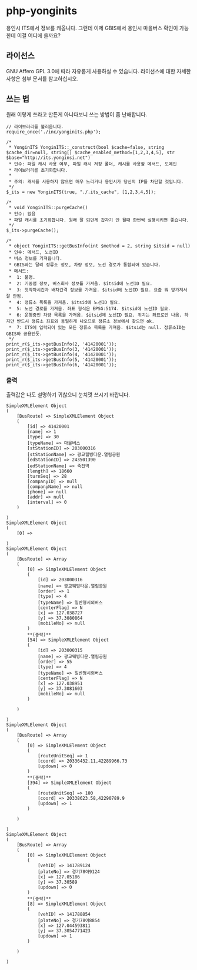 # php-yonginits
용인시 ITS에서 정보를 캐옵니다. 그런데 이제 GBIS에서 용인시 마을버스 확인이 가능한데 이걸 어디에 쓸까요?

## 라이선스
GNU Affero GPL 3.0에 따라 자유롭게 사용하실 수 있습니다. 라이선스에 대한 자세한 사항은 첨부 문서를 참고하십시오.

## 쓰는 법
원래 이렇게 쓰라고 만든게 아니다보니 쓰는 방법이 좀 난해합니다.

    // 라이브러리를 불러옵니다.
    require_once('./inc/yonginits.php');
    
    /* 
     * YonginITS YonginITS::_construct(bool $cache=false, string $cache_dir=null, string[] $cache_enabled_method=[1,2,3,4,5], str $base="http://its.yonginsi.net")
     * 인수: 파일 캐시 사용 여부, 파일 캐시 저장 폴더, 캐시를 사용할 메서드, 도메인
     * 라이브러리를 초기화합니다.
     * 
     * 주의: 캐시를 사용하지 않으면 매우 느리거나 용인시가 당신의 IP를 차단할 것입니다.
     */
    $_its = new YonginITS(true, "./.its_cache", [1,2,3,4,5]);
  
    /* 
     * void YonginITS::purgeCache()
     * 인수: 없음
     * 파일 캐시를 초기화합니다. 원래 잘 되던게 갑자기 안 될때 한번씩 실행시키면 좋습니다.
     */
    $_its->purgeCache();
  
    /* 
     * object YonginITS::getBusInfo(int $method = 2, string $itsid = null)
     * 인수: 메서드, 노선ID
     * 버스 정보를 가져옵니다.
     * GBIS와는 달리 정류소 정보, 차량 정보, 노선 경로가 통합되어 있습니다.
     * 메서드:
     *  1: 불명.
     *  2: 기종점 정보, 버스회사 정보를 가져옴. $itsid에 노선ID 필요.
     *  3: 첫막차시간과 배차간격 정보를 가져옴. $itsid에 노선ID 필요. 요즘 뭐 망가져서 잘 안됨.
     *  4: 정류소 목록을 가져옴. $itsid에 노선ID 필요.
     *  5: 노선 경로를 가져옴. 좌표 형식은 EPSG:5174. $itsid에 노선ID 필요.
     *  6: 운행중인 차량 목록을 가져옴. $itsid에 노선ID 필요. 위치는 좌표로만 나옴. 하지만 반드시 정류소 좌표와 동일하게 나오므로 정류소 정보에서 찾으면 ok.
     *  7: ITS에 입력되어 있는 모든 정류소 목록을 가져옴. $itsid는 null. 정류소ID는 GBIS와 공용인듯.
     */
    print_r($_its->getBusInfo(2, '41420001'));
    print_r($_its->getBusInfo(3, '41420001'));
    print_r($_its->getBusInfo(4, '41420001'));
    print_r($_its->getBusInfo(5, '41420001'));
    print_r($_its->getBusInfo(6, '41420001'));

### 출력
출력값은 나도 설명하기 귀찮으니 눈치껏 쓰시기 바랍니다.

	SimpleXMLElement Object
	(
	    [BusRoute] => SimpleXMLElement Object
		(
		    [id] => 41420001
		    [name] => 1
		    [type] => 30
		    [typeName] => 마을버스
		    [stStationID] => 203000316
		    [stStationName] => 광교웰빙타운.열림공원
		    [edStationID] => 243501390
		    [edStationName] => 죽전역
		    [length] => 18660
		    [turnSeq] => 28
		    [companyID] => null
		    [companyName] => null
		    [phone] => null
		    [addr] => null
		    [interval] => 0
		)

	)
	SimpleXMLElement Object
	(
	    [0] => 

	)
	SimpleXMLElement Object
	(
	    [BusRoute] => Array
		(
		    [0] => SimpleXMLElement Object
			(
			    [id] => 203000316
			    [name] => 광교웨빙타운.열림공원
			    [order] => 1
			    [type] => 4
			    [typeName] => 일반형시외버스
			    [centerFlag] => N
			    [x] => 127.038727
			    [y] => 37.3080864
			    [mobileNo] => null
			)
			**(중략)**
		    [54] => SimpleXMLElement Object
			(
			    [id] => 203000315
			    [name] => 광교웨빙타운.열림공원
			    [order] => 55
			    [type] => 4
			    [typeName] => 일반형시외버스
			    [centerFlag] => N
			    [x] => 127.038951
			    [y] => 37.3081603
			    [mobileNo] => null
			)

		)

	)
	SimpleXMLElement Object
	(
	    [BusRoute] => Array
		(
		    [0] => SimpleXMLElement Object
			(
			    [routeUnitSeq] => 1
			    [coord] => 20336432.11,42289966.73
			    [updown] => 0
			)
			**(중략)**
		    [394] => SimpleXMLElement Object
			(
			    [routeUnitSeq] => 100
			    [coord] => 20338623.58,42290789.9
			    [updown] => 1
			)

		)

	)
	SimpleXMLElement Object
	(
	    [BusRoute] => Array
		(
		    [0] => SimpleXMLElement Object
			(
			    [vehID] => 141789124
			    [plateNo] => 경기78아9124
			    [x] => 127.05186
			    [y] => 37.30589
			    [updown] => 0
			)
			**(중략)**
		    [8] => SimpleXMLElement Object
			(
			    [vehID] => 141788854
			    [plateNo] => 경기78아8854
			    [x] => 127.044593811
			    [y] => 37.3054771423
			    [updown] => 1
			)

		)

	)



